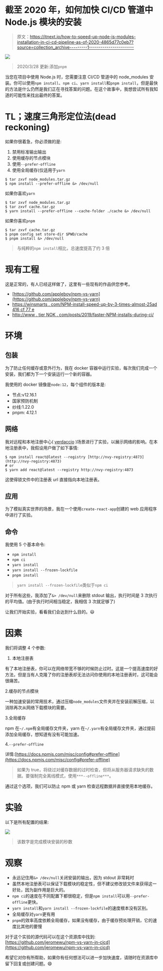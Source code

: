 # 截至 2020 年，如何加快 CI/CD 管道中 Node.js 模块的安装

> 原文：<https://itnext.io/how-to-speed-up-node-js-modules-installation-in-ci-cd-pipeline-as-of-2020-4865d77c0eb7?source=collection_archive---------1----------------------->

![](img/4655f0568acad2a62f0769974b2fd113.png)

> 2020/3/28 更新:添加`pnpm`

当您在项目中使用 Node.js 时，您需要注意 CI/CD 管道中的 node_modules 安装。你可以使用`npm install`、`npm ci`、`yarn install`和`pnpm install`，但是最快的方法是什么仍然是我们正在寻找答案的问题。在这个故事中，我想尝试所有我知道的可能性来找出最终的答案。

# TL；速度三角形定位法(dead reckoning)

如果你很着急，你必须做的是:

1.  禁用标准输出输出
2.  使用缓存的节点模块
3.  使用`--prefer-offline`
4.  使用全局缓存(仅适用于`yarn`

```
$ tar zxvf node_modules.tar.gz
$ npm install --prefer-offline &> /dev/null
```

如果你喜欢`yarn`

```
$ tar zxvf node_modules.tar.gz
$ tar zxvf cache.tar.gz
$ yarn install --prefer-offline --cache-folder ./cache &> /dev/null
```

如果你喜欢`pnpm`

```
$ tar zxvf cache.tar.gz
$ pnpm config set store-dir $PWD/cache
$ pnpm install &> /dev/null
```

> 与纯粹的`npm install`相比，总速度提高了约 3 倍

# 现有工程

这是正常的，有人已经这样做了，这里有一些现有的作品供您参考。

*   [https://github.com/appleboy/npm-vs-yarn](https://github.com/appleboy/npm-vs-yarn)
*   [https://winsmarts . com/NPM-install-speed-up-by-3-times-almost-25ad 416 cf 77 e](https://winsmarts.com/npm-install-speed-up-by-3-times-almost-25ad416cf77e)
*   [http://www . tier NOK . com/posts/2019/faster-NPM-installs-during-ci/](http://www.tiernok.com/posts/2019/faster-npm-installs-during-ci/)

# 环境

## 包装

为了防止任何缓存或意外行为，我在 docker 容器中运行实验，每次我们完成一个安装，我们都为下一个安装运行一个新的容器。

我使用的 docker 镜像是`node:12`，每个组件的版本是:

*   节点:v12.16.1
*   国家预防机制
*   纱线:1.22.0
*   pnpm: 4.12.1

## 网络

我对远程和本地注册中心( [verdaccio](https://verdaccio.org/) )场景进行了实验，以展示网络的影响。在本地注册表中，我假设用户做了如下事情:

```
$ npm install react@latest --registry [http://nvy-registry:4873](http://nvy-registry:4873)
# or
$ yarn add react@latest --registry http://nvy-registry:4873
```

这使得锁文件中的注册表 url 直接指向本地注册表。

## 应用

为了模拟真实世界的场景，我在一个使用`create-react-app`创建的 web 应用程序中进行了实验。

## 命令

我使用 5 个基本命令:

*   `npm install`
*   `npm ci`
*   `yarn install`
*   `yarn install --frozen-lockfile`
*   `pnpm install`

> `yarn install --frozen-lockfile`类似于`npm ci`

对于所有这些，我添加了`&> /dev/null`来删除 stdout 输出，执行时间是 3 次执行的平均值。(由于执行时间相当稳定，我相信 3 次就足够了)

让我们开始实验，看看我们会达到什么目的。😃

# 因素

我们将调整 4 个参数:

1.  本地注册表

有了本地注册表，你可以在网络带宽不够的时候防止过时。这是一个提高速度的好方法，但是当有人克隆了你的注册表却无法访问你使用的本地注册表时，这可能会很痛苦。

2.缓存的节点模块

一种加速安装的常用技术，通过压缩`node_modules`文件夹并在安装前解压缩，以消除再次从网络下载模块的需要。

3.全局缓存

npm 在`~/.npm`有全局缓存文件夹，yarn 在`~/.yarn`有全局缓存文件夹，通过提前添加全局缓存，想知道有没有可能加速。

4.`--prefer-offline`

详情:[https://docs.npmjs.com/misc/config#prefer-offline](https://docs.npmjs.com/misc/config#prefer-offline)

> 如果为 true，将绕过对缓存数据的过时检查，但将从服务器请求缺失的数据。要强制完全离线模式，使用`***--offline***`。

通过这个选项，我们可以防止 npm 或 yarn 检查远程数据并直接使用本地缓存。

# 实验

以下是所有配置的结果:

![](img/060d7dce2246d37a72a320d9a5d5da6c.png)

> 该数字是完成模块安装的秒数

# 观察

*   永远记住用`&> /dev/null`关闭安装的输出，因为 stdout 非常耗时
*   虽然本地注册表可以保证下载模块的稳定性，但不建议修改锁文件来获得这一好处，因为副作用是巨大的。
*   `npm ci`的速度在不同配置下都很稳定，但是`npm install`可以用`--prefer-offline`更快。
*   `yarn install`和`yarn install --frozen-lockfile`的速度根本没有区别。
*   全局缓存对`yarn`更有用
*   `pnpm`的效率高度依赖全局缓存，如果没有缓存，由于缓存预处理开销，它的速度比其他的要慢

对于这个实验的源代码可以在这个资源库中找到:[https://github.com/jeromewu/npm-vs-yarn-in-cicd](https://github.com/jeromewu/npm-vs-yarn-in-cicd)

希望它对你有所帮助，如果你有任何想法可以进一步加快速度，请随时在资源库中留下回复或创建问题。😄